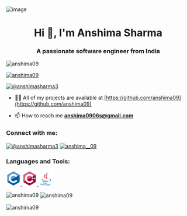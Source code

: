 ###




![image](https://user-images.githubusercontent.com/84280918/125052505-e3e34b80-e058-11eb-873d-86beac5ce727.png)

<h1 align="center">Hi 👋, I'm Anshima Sharma</h1>
<h3 align="center">A passionate software engineer from India</h3>

<p align="left"> <img src="https://komarev.com/ghpvc/?username=anshima09&label=Profile%20views&color=0e75b6&style=flat" alt="anshima09" /> </p>

<p align="left"> <a href="https://github.com/ryo-ma/github-profile-trophy"><img src="https://github-profile-trophy.vercel.app/?username=anshima09" alt="anshima09" /></a> </p>

<p align="left"> <a href="https://twitter.com/@anshimasharma3" target="blank"><img src="https://img.shields.io/twitter/follow/@anshimasharma3?logo=twitter&style=for-the-badge" alt="@anshimasharma3" /></a> </p>

- 👨‍💻 All of my projects are available at [https://github.com/anshima09](https://github.com/anshima09)

- 📫 How to reach me **anshima0906s@gmail.com**

<h3 align="left">Connect with me:</h3>
<p align="left">
<a href="https://twitter.com/@anshimasharma3" target="blank"><img align="center" src="https://raw.githubusercontent.com/rahuldkjain/github-profile-readme-generator/master/src/images/icons/Social/twitter.svg" alt="@anshimasharma3" height="30" width="40" /></a>
<a href="https://instagram.com/anshima__09" target="blank"><img align="center" src="https://raw.githubusercontent.com/rahuldkjain/github-profile-readme-generator/master/src/images/icons/Social/instagram.svg" alt="anshima__09" height="30" width="40" /></a>
</p>

<h3 align="left">Languages and Tools:</h3>
<p align="left"> <a href="https://www.cprogramming.com/" target="_blank"> <img src="https://raw.githubusercontent.com/devicons/devicon/master/icons/c/c-original.svg" alt="c" width="40" height="40"/> </a> <a href="https://www.w3schools.com/cpp/" target="_blank"> <img src="https://raw.githubusercontent.com/devicons/devicon/master/icons/cplusplus/cplusplus-original.svg" alt="cplusplus" width="40" height="40"/> </a> <a href="https://www.java.com" target="_blank"> <img src="https://raw.githubusercontent.com/devicons/devicon/master/icons/java/java-original.svg" alt="java" width="40" height="40"/> </a> </p>

<p><img align="left" src="https://github-readme-stats.vercel.app/api/top-langs?username=anshima09&show_icons=true&locale=en&layout=compact" alt="anshima09" /></p>

<p>&nbsp;<img align="center" src="https://github-readme-stats.vercel.app/api?username=anshima09&show_icons=true&locale=en" alt="anshima09" /></p>

<p><img align="center" src="https://github-readme-streak-stats.herokuapp.com/?user=anshima09&" alt="anshima09" /></p>

